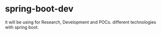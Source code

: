 # spring-boot-dev
it will be using for Research, Development and POCs. different technologies with spring boot.
